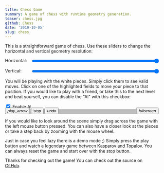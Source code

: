 ```yaml
---
title: Chess Game
summary: A game of chess with runtime geometry generation.
teaser: chess.jpg
github: Chess
date: '2019-10-05'
slug: chess
---
```


This is a straightforward game of chess.
Use these sliders to change the horizontal and vertical geometry resolution:

<div style="display: grid; grid-template-columns: auto 1fr; gap: 1em">
  Horizontal:
  <input
    style="width: 100%"
    type="range"
    min="3"
    max="50"
    value="50"
    class="slider"
    oninput="Module.Config.geo_resolution_horizontal=Number(this.value); Module.Config.geo_changed=true"/>
  Vertical:
  <td style="width: 100%">
  <input
    style="width: 100%"
    type="range"
    min="3"
    max="50"
    value="50"
    class="slider"
    oninput="Module.Config.geo_resolution_vertical=Number(this.value); Module.Config.geo_changed=true"/>
</div>

You will be playing with the white pieces. Simply click them to see valid moves.
Click on one of the highlighted fields to move your piece to that position.
If you would like to play with a friend, or take this to the next level and beat
yourself, you can disable the "AI" with this checkbox:

<label>
  <input style="width: 1em; height: 1em" type="checkbox" checked="true" oninput="Module.Config.ai=this.checked"/>
  Enable AI
</label>

<div id="container" style="position: relative">
  <img src="/images/chess-placeholder.jpg" style="display: block; z-index: -2"></img>
  <canvas class="emscripten" id="canvas" oncontextmenu="event.preventDefault()" tabindex=-1 style="position: absolute; left: 0; top: 0; touch-action: none"></canvas>
  <div id="progress" style="position:absolute; top: 0; right: 0; height: 100%; width: 100%; background: black; opacity: .25"></div>
  <div style="position: absolute; bottom: 0; right: 0">
    <button class="icon-button" title="Fullscreen" onclick="Module.requestFullscreen(false, true)">
      <i class="material-icons">fullscreen</i>
    </button>
  </div>
  <div style="position: absolute; bottom: 0; left: 0">
    <button class="icon-button" title="Watch Demo (d)" onclick="Module.Config.demo=true">
      <i class="material-icons">play_arrow</i>
    </button>
    <button class="icon-button" title="Restart Game (n)" onclick="Module.Config.new_game=true">
      <i class="material-icons">stop</i>
    </button>
    <button class="icon-button" title="Undo Move (z)" onclick="Module.Config.undo_turn=true">
      <i class="material-icons">undo</i>
    </button>
  </div>
</div>

If you would like to look around the scene simply drag across the game with the left mouse button pressed.
You can also have a closer look at the pieces or take a step back by zooming with the mouse wheel.

Just in case you feel lazy there is a demo mode ;)
Simply press the play button and watch a legendary game between [Kasparov and Topalov](http://www.chessgames.com/perl/chessgame?gid=1011478).
You can always reset the game and start over with the stop button.

Thanks for checking out the game!
You can check out the source on [GitHub](https://github.com/flostellbrink/Chess).

<script type='text/javascript'>
  var containerElement = document.getElementById ("container");
  var canvasElement = document.getElementById('canvas');
  var progressElement = document.getElementById('progress');

  function resize() {
    var width = containerElement.parentElement.clientWidth;
    Module.setCanvasSize(width, width);
  }

  var canvasAddEventListener = canvasElement.addEventListener;
  canvas.addEventListener = function(event, handler, capturing) {
    if (event !== 'wheel' && event !== 'mousewheel')
      return canvasAddEventListener(event, handler, capturing);

      wrapper = function(event) {
        return handler({
          type: 'wheel',
          deltaX: 0,
          deltaY: Browser.getMouseWheelDelta(event),
          deltaMode: 1,
          target: event.target,
          preventDefault: function() { event.preventDefault(); }
        })
      };

      return canvasAddEventListener(event, wrapper, { passive: false });
  };

  var Module = {
    preRun: [],
    postRun: [],
    locateFile: function(path, prefix) {
      return "https://flostellbrink.github.io/Chess/" + path;
    },
    print: (function() {
      return function(text) {
        if (arguments.length > 1) text = Array.prototype.slice.call(arguments).join(' ');
        console.log(text);
      };
    })(),
    printErr: function(text) {
      if (arguments.length > 1) text = Array.prototype.slice.call(arguments).join(' ');
      console.error(text);
      Module.print(text);
    },
    canvas: (function() {
      return canvasElement;
    })(),
    setStatus: function(text) {
      Module.print(text);
      resize();
      var m = text.match(/(Downloading data\.\.\.) \((\d+(\.\d+)?)\/(\d+)\)/);
      if (m) {
        progressElement.style.width = (100 - parseInt(m[2]) / parseInt(m[4]) * 100) + '%';
      }
    },
    totalDependencies: 0,
    monitorRunDependencies: function(left) {
      this.totalDependencies = Math.max(this.totalDependencies, left);
      Module.setStatus(left ? 'Preparing... (' + (this.totalDependencies-left) + '/' + this.totalDependencies + ')' : 'All downloads complete.');
    }
  };

  window.onerror = function(event) {
    Module.setStatus('Exception thrown, see JavaScript console');
    Module.setStatus = function(text) {
      if (text) Module.printErr('[post-exception status] ' + text);
    };
  };

  window.addEventListener("resize", resize);
  window.addEventListener("fullscreenchange", resize);
</script>
<script async type="text/javascript" src="https://flostellbrink.github.io/Chess/index.js"></script>

